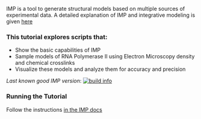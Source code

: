 IMP is a tool to generate structural models based on multiple sources of experimental data.  A detailed explanation of IMP and integrative modeling is given [here](http://integrativemodeling.org/nightly/doc/manual/)

### This tutorial explores scripts that:

* Show the basic capabilities of IMP
* Sample models of RNA Polymerase II using Electron Microscopy density and chemical crosslinks
* Visualize these models and analyze them for accuracy and precision

_Last known good IMP version_: [![build info](https://salilab.org/imp/systems/?sysstat=7)](http://salilab.org/imp/systems/)

### Running the Tutorial
Follow the instructions [in the IMP docs](http://integrativemodeling.org/nightly/doc/manual/rnapolii_stalk.html)
